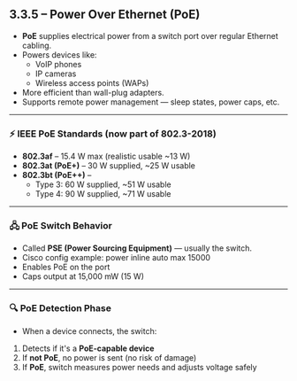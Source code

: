 ## 3.3.5 – Power Over Ethernet (PoE)

- **PoE** supplies electrical power from a switch port over regular Ethernet cabling.
- Powers devices like:
  - VoIP phones
  - IP cameras
  - Wireless access points (WAPs)
- More efficient than wall-plug adapters.
- Supports remote power management — sleep states, power caps, etc.

---

### ⚡ IEEE PoE Standards (now part of 802.3-2018)

- **802.3af** – 15.4 W max (realistic usable ~13 W)
- **802.3at (PoE+)** – 30 W supplied, ~25 W usable
- **802.3bt (PoE++)** – 
  - Type 3: 60 W supplied, ~51 W usable  
  - Type 4: 90 W supplied, ~71 W usable

---

### 🖧 PoE Switch Behavior

- Called **PSE (Power Sourcing Equipment)** — usually the switch.
- Cisco config example:
power inline auto max 15000
- Enables PoE on the port
- Caps output at 15,000 mW (15 W)

---

### 🔍 PoE Detection Phase

- When a device connects, the switch:
1. Detects if it's a **PoE-capable device**
2. If **not PoE**, no power is sent (no risk of damage)
3. If **PoE**, switch measures power needs and adjusts voltage safely
